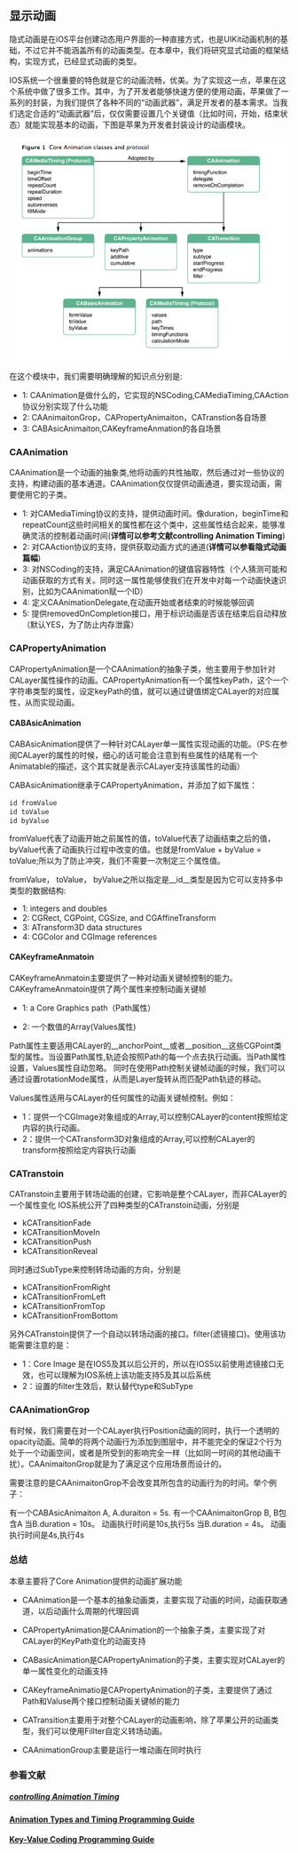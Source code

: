 ## 显示动画


隐式动画是在iOS平台创建动态用户界面的一种直接方式，也是UIKit动画机制的基础，不过它并不能涵盖所有的动画类型。在本章中，我们将研究显式动画的框架结构，实现方式，已经显式动画的类型。

IOS系统一个很重要的特色就是它的动画流畅，优美。为了实现这一点，苹果在这个系统中做了很多工作。其中，为了开发者能够快速方便的使用动画，苹果做了一系列的封装，为我们提供了各种不同的“动画武器”，满足开发者的基本需求。当我们选定合适的“动画武器”后，仅仅需要设置几个关键值（比如时间，开始，结束状态）就能实现基本的动画，下图是苹果为开发者封装设计的动画模块。

![CAAniamtion](https://github.com/Ambtion/ambtion.github.io/blob/master/imageSource/CoreAnimaiton/CoreAnimation/CAAnimaiton_Frameworlk.png?raw=ture)

在这个模块中，我们需要明确理解的知识点分别是:

* 1: CAAnimation是做什么的，它实现的NSCoding,CAMediaTiming,CAAction协议分别实现了什么功能
* 2: CAAnimaitonGrop，CAPropertyAnimaiton，CATranstion各自场景
* 3: CABAsicAnimaiton,CAKeyframeAnmation的各自场景

### CAAnimation

CAAnimation是一个动画的抽象类,他将动画的共性抽取，然后通过对一些协议的支持，构建动画的基本通道。CAAnimation仅仅提供动画通道，要实现动画，需要使用它的子类。

* 1: 对CAMediaTiming协议的支持，提供动画时间。像duration，beginTime和repeatCount这些时间相关的属性都在这个类中，这些属性结合起来，能够准确灵活的控制着动画时间(__详情可以参考文献controlling Animation Timing__)
* 2: 对CAAction协议的支持，提供获取动画方式的通道(__详情可以参看隐式动画篇幅__)
* 3: 对NSCoding的支持，满足CAAnimation的键值容器特性（个人猜测可能和动画获取的方式有关。同时这一属性能够使我们在开发中对每一个动画快速识别，比如为CAAnimation赋一个ID）
* 4: 定义CAAnimationDelegate,在动画开始或者结束的时候能够回调
* 5: 提供removedOnCompletion接口，用于标识动画是否该在结束后自动释放（默认YES，为了防止内存泄露）

		
###  CAPropertyAnimation

CAPropertyAnimation是一个CAAnimation的抽象子类，他主要用于参加针对CALayer属性操作的动画。CAPropertyAnimation有一个属性keyPath，这个一个字符串类型的属性，设定keyPath的值，就可以通过键值绑定CALayer的对应属性，从而实现动画。

####  CABAsicAnimation

CABAsicAnimation提供了一种针对CALayer单一属性实现动画的功能。（PS:在参阅CALayer的属性的时候，细心的话可能会注意到有些属性的结尾有一个Animatable的描述，这个其实就是表示CALayer支持该属性的动画）

CABAsicAnimation继承于CAPropertyAnimation，并添加了如下属性：
	
	id fromValue 
	id toValue 
	id byValue

fromValue代表了动画开始之前属性的值，toValue代表了动画结束之后的值，byValue代表了动画执行过程中改变的值。也就是fromValue +  byValue = toValue;所以为了防止冲突，我们不需要一次制定三个属性值。

fromValue， toValue， byValue之所以指定是__id__类型是因为它可以支持多中类型的数据结构:

* 1: integers and doubles
* 2: CGRect, CGPoint, CGSize, and CGAffineTransform 
* 3: ATransform3D data structures
* 4: CGColor and CGImage references
	
####  CAKeyframeAnmatoin

CAKeyframeAnmatoin主要提供了一种对动画关键帧控制的能力。
CAKeyframeAnmatoin提供了两个属性来控制动画关键帧

* 1: a Core Graphics path（Path属性）  

* 2: 一个数值的Array(Values属性)

Path属性主要适用CALayer的__anchorPoint__或者__position__这些CGPoint类型的属性。当设置Path属性,轨迹会按照Path的每一个点去执行动画。当Path属性设置，Values属性自动忽略。
同时在使用Path控制关键帧动画的时候，我们可以通过设置rotationMode属性，从而是Layer旋转从而匹配Path轨迹的移动。

Values属性适用与CALayer的任何属性的动画关键帧控制。例如：

* 1：提供一个CGImage对象组成的Array,可以控制CALayer的content按照给定内容的执行动画。
* 2：提供一个CATransform3D对象组成的Array,可以控制CALayer的transform按照给定内容执行动画


###  CATranstoin

CATranstoin主要用于转场动画的创建，它影响是整个CALayer，而非CALayer的一个属性变化
IOS系统公开了四种类型的CATranstoin动画，分别是

* kCATransitionFade
* kCATransitionMoveIn
* kCATransitionPush
* kCATransitionReveal

同时通过SubType来控制转场动画的方向，分别是

* kCATransitionFromRight
* kCATransitionFromLeft
* kCATransitionFromTop
* kCATransitionFromBottom

另外CATranstoin提供了一个自动以转场动画的接口。filter(滤镜接口)。使用该功能需要注意的是：

* 1：Core Image 是在IOS5及其以后公开的，所以在IOS5以前使用滤镜接口无效，也可以理解为IOS系统上该功能支持5及其以后系统
* 2：设置的filter生效后，默认替代type和SubType


###  CAAnimationGrop

有时候，我们需要在对一个CALayer执行Position动画的同时，执行一个透明的opacity动画。简单的将两个动画行为添加到图层中，并不能完全的保证2个行为处于一个动画空间，或者是所受到的影响完全一样（比如同一时间的其他动画干扰）。CAAnimaitonGrop就是为了满足这个应用场景而设计的。

需要注意的是CAAnimaitonGrop不会改变其所包含的动画行为的时间。举个例子：

有一个CABAsicAnimaiton A, A.duraiton = 5s. 
有一个CAAnimaitonGrop  B, B包含A
当B.duration = 10s。 动画执行时间是10s,执行5s
当B.duration = 4s。  动画执行时间是4s,执行4s


### 总结

本章主要将了Core Animation提供的动画扩展功能

* CAAnimation是一个基本的抽象动画类，主要实现了动画的时间，动画获取通道，以后动画什么周期的代理回调

* CAPropertyAnimation是CAAnimation的一个抽象子类，主要实现了对CALayer的KeyPath变化的动画支持
* CABasicAnimation是CAPropertyAnimation的子类，主要实现对CALayer的单一属性变化的动画支持
* CAKeyframeAnimatio是CAPropertyAnimation的子类，主要提供了通过Path和Valuse两个接口控制动画关键帧的能力
* CATransition主要用于对整个CALayer的动画影响，除了苹果公开的动画类型，我们可以使用Fillter自定义转场动画。
* CAAnimationGroup主要是运行一堆动画在同时执行


### 参看文献

##### [controlling Animation Timing](http://ronnqvi.st/controlling-animation-timing/)

#### [Animation Types and Timing Programming Guide](https://developer.apple.com/library/prerelease/mac/documentation/Cocoa/Conceptual/Animation_Types_Timing/Introduction/Introduction.html)

#### [Key-Value Coding Programming Guide](https://developer.apple.com/library/prerelease/ios/documentation/Cocoa/Conceptual/KeyValueCoding/Articles/KeyValueCoding.html)

